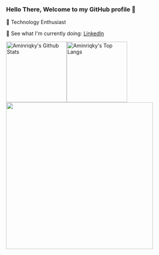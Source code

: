 ### Hello There, Welcome to my GitHub profile 👋

🦾 Technology Enthusiast

💺 See what I'm currently doing: [LinkedIn](https://www.linkedin.com/in/aminriqky/)

<img alt="Aminriqky's Github Stats" height="165" src="https://github-readme-stats.vercel.app/api?username=aminriqky&count_private=true&show_icons=true&include_all_commits=true&theme=tokyonight&hide_border=true" /><img alt="Aminriqky's Top Langs" height="165" src="https://github-readme-stats.vercel.app/api/top-langs/?username=aminriqky&hide=TeX&layout=compact&theme=tokyonight&hide_border=true&langs_count=8" />
<img src="https://media.giphy.com/media/90OCwEfEYo9f2EQoKP/giphy.gif" width="400" />

